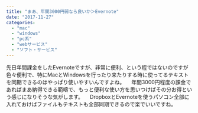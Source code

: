 ```yaml
---
title: "まあ、年間3000円弱なら良いか＞Evernote"
date: "2017-11-27"
categories: 
  - "mac"
  - "windows"
  - "pc系"
  - "webサービス"
  - "ソフト・サービス"
---
```


先日年間課金をしたEvernoteですが、非常に便利、という程ではないのですが色々便利で、特にMacとWindowsを行ったり来たりする時に使ってるテキストを同期できるのはやっぱり使いやすいんですよね。 　年間3000円程度の課金であればまあ納得できる範疇で、もっと便利な使い方を思いつけばその分お得という感じになりそうな気がします。 　DropboxとEvernoteを使うパソコン全部に入れておけばファイルもテキストも全部同期できるので楽でいいですね。
